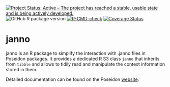 [![Project Status: Active – The project has reached a stable, usable state and is being actively developed.](https://www.repostatus.org/badges/latest/active.svg)](https://www.repostatus.org/#active)
![GitHub R package version](https://img.shields.io/github/r-package/v/poseidon-framework/janno)
[![R-CMD-check](https://github.com/poseidon-framework/janno/actions/workflows/check-release.yaml/badge.svg?branch=master)](https://github.com/poseidon-framework/janno/actions/workflows/check-release.yaml)
[![Coverage Status](https://img.shields.io/codecov/c/github/poseidon-framework/janno/master.svg)](https://codecov.io/github/poseidon-framework/janno?branch=master)

# janno

janno is an R package to simplify the interaction with .janno files in Poseidon packages. It provides a dedicated R S3 class `janno` that inherits from `tibble` and allows to tidily read and manipulate the context information stored in them.

Detailed documentation can be found on the Poseidon [website](https://poseidon-framework.github.io/#/janno_r_package).

